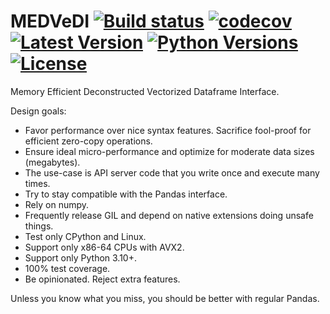 # MEDVeDI [![Build status](https://github.com/athenianco/medvedi/actions/workflows/push.yml/badge.svg)](https://github.com/athenianco/medvedi/actions/workflows/push.yml) [![codecov](https://codecov.io/gh/athenianco/medvedi/branch/master/graph/badge.svg?token=rkTwlIlCaI)](https://codecov.io/gh/athenianco/medvedi) [![Latest Version](https://img.shields.io/pypi/v/medvedi.svg)](https://pypi.python.org/pypi/medvedi) [![Python Versions](https://img.shields.io/pypi/pyversions/medvedi.svg)](https://pypi.python.org/pypi/medvedi) [![License](https://img.shields.io/pypi/l/medvedi.svg)](https://github.com/athenianco/medvedi/blob/main/LICENSE)

Memory Efficient Deconstructed Vectorized Dataframe Interface.

Design goals:

- Favor performance over nice syntax features. Sacrifice fool-proof for efficient zero-copy operations.
- Ensure ideal micro-performance and optimize for moderate data sizes (megabytes).
- The use-case is API server code that you write once and execute many times.
- Try to stay compatible with the Pandas interface.
- Rely on numpy.
- Frequently release GIL and depend on native extensions doing unsafe things.
- Test only CPython and Linux.
- Support only x86-64 CPUs with AVX2.
- Support only Python 3.10+.
- 100% test coverage.
- Be opinionated. Reject extra features.

Unless you know what you miss, you should be better with regular Pandas.